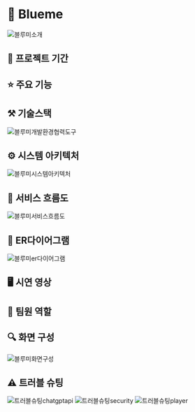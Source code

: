 # 🎵 Blueme 
![블루미소개](https://github.com/2023-SMHRD-SW-Fullstack-1/Blueme/assets/114223221/68bd864d-1470-4f4f-9b3a-d2be24a1ae96.jpg)
## 📆 프로젝트 기간

## ⭐ 주요 기능

## ⚒️ 기술스택
![블루미개발환경협력도구](https://github.com/2023-SMHRD-SW-Fullstack-1/Blueme/assets/114223221/8fe7123e-64cd-4a30-994a-1a5227cd0ff4.jpg)


## ⚙️ 시스템 아키텍처
![블루미시스템아키텍처](https://github.com/2023-SMHRD-SW-Fullstack-1/Blueme/assets/114223221/6b55619e-86c4-487c-b89d-fbcf919326b7.jpg)
## 📌 서비스 흐름도
![블루미서비스흐름도](https://github.com/29074I/Javapratice/assets/114223221/8e0f71ad-a493-422b-ab1d-81d4a58de658)
## 📌 ER다이어그램
![블루미er다이어그램](https://github.com/29074I/Javapratice/assets/114223221/e7931f04-f9a6-4529-abca-0b9936f89d87.jpg)
## 🖥️ 시연 영상

## 👥 팀원 역할

## 🔍 화면 구성
![블루미화면구성](https://github.com/29074I/Javapratice/assets/114223221/847bb8f5-779a-4390-9866-bf35ac46a771.jpg)

<!-- 흰배경
![블루미화면구성](https://github.com/29074I/Javapratice/assets/114223221/2e8d8b17-c2e0-459a-9105-dfed0a690b2a.jpg) 
!-->

## ⚠️ 트러블 슈팅
![트러블슈팅chatgptapi](https://github.com/29074I/Javapratice/assets/114223221/18989c6e-8989-4587-9970-8e031c4567bd.jpg)
![트러블슈팅security](https://github.com/29074I/Javapratice/assets/114223221/ce395545-a0da-49aa-8ec5-38b71df75695.jpg)
![트러블슈팅player](https://github.com/29074I/Javapratice/assets/114223221/69dd5c94-f63c-4a9a-9b1b-36590a088fd3.jpg)


